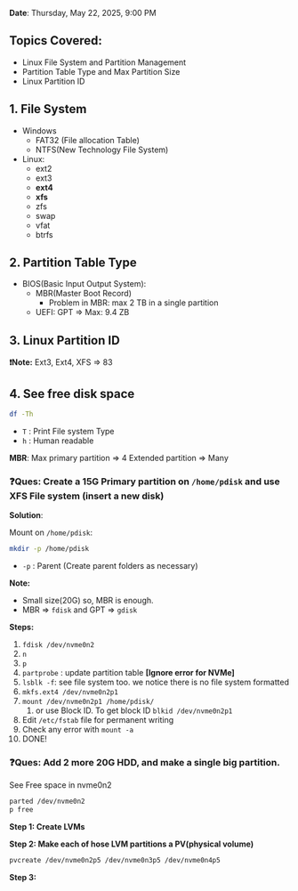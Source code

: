 **Date**: Thursday, May 22, 2025, 9:00 PM

## Topics Covered:
- Linux File System and Partition Management 
- Partition Table Type and Max Partition Size
- Linux Partition ID

## 1. File System
- Windows
	- FAT32 (File allocation Table)
	- NTFS(New Technology File System)
- Linux: 
	- ext2
	- ext3
	- **ext4** 
	- **xfs**
	- zfs
	- swap
	- vfat
	- btrfs

## 2. Partition Table Type
- BIOS(Basic Input Output System): 
	- MBR(Master Boot Record)
		- Problem in MBR: max 2 TB in a single partition
	- UEFI: GPT => Max: 9.4 ZB

## 3. Linux Partition ID

**❗Note:** Ext3, Ext4, XFS => 83

## 4. See free disk space
```bash
df -Th
```
- `T` : Print File system Type
- `h` : Human readable

**MBR**: Max primary partition => 4
		Extended partition => Many


### ❓Ques: Create a 15G Primary partition on `/home/pdisk` and use XFS File system (insert a new disk)

**Solution**: 

Mount on `/home/pdisk`:
```bash
mkdir -p /home/pdisk
```
- `-p` : Parent (Create parent folders as necessary)

**Note:**
- Small size(20G) so, MBR is enough. 
- MBR => `fdisk` and GPT => `gdisk`

**Steps:**
1. `fdisk /dev/nvme0n2`
2. `n`
3. `p`
4. `partprobe` : update partition table **\[Ignore error for NVMe\]**
5. `lsblk -f`: see file system too. we notice there is no file system formatted
6. `mkfs.ext4 /dev/nvme0n2p1`
7. `mount /dev/nvme0n2p1 /home/pdisk/`
	1. or use Block ID. To get block ID `blkid /dev/nvme0n2p1`
8. Edit `/etc/fstab` file for permanent writing
9. Check any error with `mount -a`
10. DONE!

### ❓Ques: Add 2 more 20G HDD, and make a single big partition.

See Free space in nvme0n2
```bash
parted /dev/nvme0n2
p free
```

**Step 1: Create LVMs**

**Step 2: Make each of hose LVM partitions a PV(physical volume)**

```bash
pvcreate /dev/nvme0n2p5 /dev/nvme0n3p5 /dev/nvme0n4p5
```

**Step 3:**